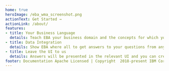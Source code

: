 ```yaml
---
home: true
heroImage: /eba_wma_screenshot.png
actionText: Get Started →
actionLink: /about/
features:
- title: Your Business Language
  details: Teach EBA your business domain and the concepts for which you want answers.
- title: Data Integration
  details: Show EBA where all to get answers to your questions from any datasource, API, and documents.
- title: Leave the UI to us
  details: Answers will be presented in the relevant UI and you can create your own presentation.
footer: Documentation Apache Licensed | Copyright  2018-present IBM Corp.
---
```

